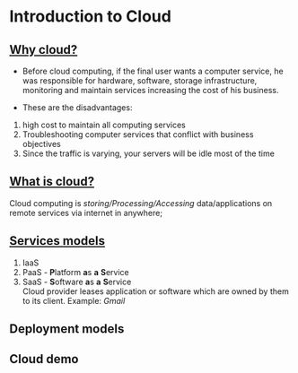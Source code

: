 # Introduction to Cloud  

## [Why cloud?](https://youtu.be/tDuruX7XSac?t=179)
* Before cloud computing, if the final user wants a computer service, he was responsible for hardware, software, storage infrastructure, monitoring and maintain services increasing the cost of his business.

* These are the disadvantages:
1. high cost to maintain all computing services
2. Troubleshooting computer services that conflict with business objectives
3. Since the traffic is varying, your servers will be idle most of the time

## [What is cloud?](https://youtu.be/tDuruX7XSac?t=376)
Cloud computing is *storing/Processing/Accessing* data/applications on remote services via internet in anywhere;

## [Services models](https://youtu.be/tDuruX7XSac?t=522)
1. IaaS
2. PaaS - **P**latform **a**s **a** **S**ervice  
3. SaaS - **S**oftware **a**s **a** **S**ervice  
Cloud provider leases application or software which are owned by them to its client. Example: *Gmail* 

## Deployment models
## Cloud demo

<!--
# Azure Tutorial For Beginners | Edureka
    ## Introduction to Cloud
        ## Services models
        
        https://youtu.be/tDuruX7XSac?t=614
-->
